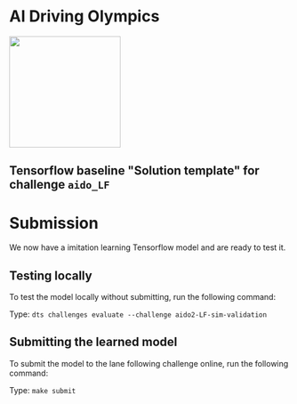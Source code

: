 <!-- do not modify - autogenerated -->

# AI Driving Olympics

<a href="http://aido.duckietown.org"><img width="200" src="https://www.duckietown.org/wp-content/uploads/2018/07/AIDO-768x512.png"/></a>


## Tensorflow baseline "Solution template" for challenge `aido_LF`

# Submission

We now have a imitation learning Tensorflow model and are ready to test it.

## Testing locally

To test the model locally without submitting, run the following command:

Type: `dts challenges evaluate --challenge aido2-LF-sim-validation`

## Submitting the learned model

To submit the model to the lane following challenge online, run the following command:

Type: `make submit`
